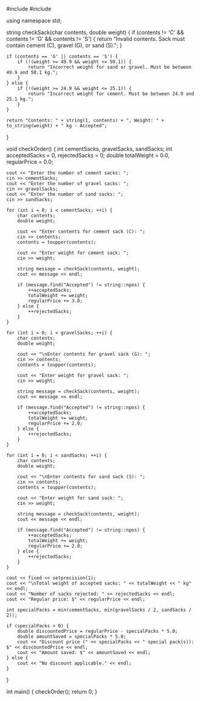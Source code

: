 #include <iostream>
#include <iomanip>

using namespace std;

string checkSack(char contents, double weight) {
    if (contents != 'C' && contents != 'G' && contents != 'S') {
        return "Invalid contents. Sack must contain cement (C), gravel (G), or sand (S).";
    }

    if (contents == 'G' || contents == 'S') {
        if (!(weight >= 49.9 && weight <= 50.1)) {
            return "Incorrect weight for sand or gravel. Must be between 49.9 and 50.1 kg.";
        }
    } else {
        if (!(weight >= 24.9 && weight <= 25.1)) {
            return "Incorrect weight for cement. Must be between 24.9 and 25.1 kg.";
        }
    }

    return "Contents: " + string(1, contents) + ", Weight: " + to_string(weight) + " kg - Accepted";
}

void checkOrder() {
    int cementSacks, gravelSacks, sandSacks;
    int acceptedSacks = 0, rejectedSacks = 0;
    double totalWeight = 0.0, regularPrice = 0.0;

    cout << "Enter the number of cement sacks: ";
    cin >> cementSacks;
    cout << "Enter the number of gravel sacks: ";
    cin >> gravelSacks;
    cout << "Enter the number of sand sacks: ";
    cin >> sandSacks;

    for (int i = 0; i < cementSacks; ++i) {
        char contents;
        double weight;

        cout << "Enter contents for cement sack (C): ";
        cin >> contents;
        contents = toupper(contents);

        cout << "Enter weight for cement sack: ";
        cin >> weight;

        string message = checkSack(contents, weight);
        cout << message << endl;

        if (message.find("Accepted") != string::npos) {
            ++acceptedSacks;
            totalWeight += weight;
            regularPrice += 3.0;
        } else {
            ++rejectedSacks;
        }
    }

    for (int i = 0; i < gravelSacks; ++i) {
        char contents;
        double weight;

        cout << "\nEnter contents for gravel sack (G): ";
        cin >> contents;
        contents = toupper(contents);

        cout << "Enter weight for gravel sack: ";
        cin >> weight;

        string message = checkSack(contents, weight);
        cout << message << endl;

        if (message.find("Accepted") != string::npos) {
            ++acceptedSacks;
            totalWeight += weight;
            regularPrice += 2.0;
        } else {
            ++rejectedSacks;
        }
    }

    for (int i = 0; i < sandSacks; ++i) {
        char contents;
        double weight;

        cout << "\nEnter contents for sand sack (S): ";
        cin >> contents;
        contents = toupper(contents);

        cout << "Enter weight for sand sack: ";
        cin >> weight;

        string message = checkSack(contents, weight);
        cout << message << endl;

        if (message.find("Accepted") != string::npos) {
            ++acceptedSacks;
            totalWeight += weight;
            regularPrice += 2.0;
        } else {
            ++rejectedSacks;
        }
    }

    cout << fixed << setprecision(1);
    cout << "\nTotal weight of accepted sacks: " << totalWeight << " kg" << endl;
    cout << "Number of sacks rejected: " << rejectedSacks << endl;
    cout << "Regular price: $" << regularPrice << endl;

    int specialPacks = min(cementSacks, min(gravelSacks / 2, sandSacks / 2));

    if (specialPacks > 0) {
        double discountedPrice = regularPrice - specialPacks * 5.0;
        double amountSaved = specialPacks * 5.0;
        cout << "Discount price (" << specialPacks << " special pack(s)): $" << discountedPrice << endl;
        cout << "Amount saved: $" << amountSaved << endl;
    } else {
        cout << "No discount applicable." << endl;
    }
}

int main() {
    checkOrder();
    return 0;
}
